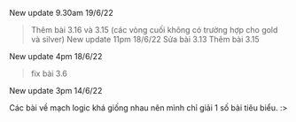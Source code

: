 ﻿
New update 9.30am 19/6/22
> Thêm bài 3.16 và 3.15 (các vòng cuối không có trường hợp cho gold và silver)
New update 11pm 18/6/22
> Sửa bài 3.13
> Thêm bài 3.15

New update 4pm 18/6/22  
> fix bài 3.6



New update 3pm 14/6/22  

Các bài về mạch logic khá giống nhau nên mình chỉ giải 1 số bài tiêu biểu. 
:>
